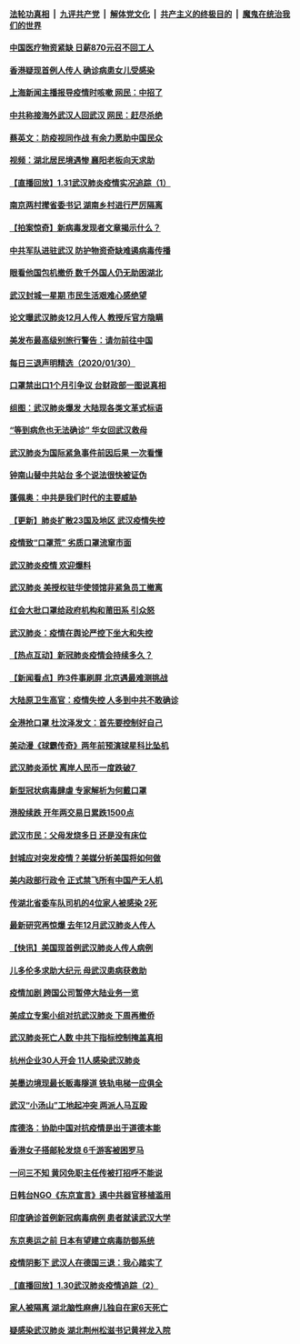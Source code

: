 ####  [法轮功真相](../../../../basic/blob/master/README.md?t=01311752) &nbsp;|&nbsp; [九评共产党](../../../../9ping.md/blob/master/README.md?t=01311752) &nbsp;|&nbsp; [解体党文化](../../../../jtdwh.md/blob/master/README.md?t=01311752)  &nbsp;|&nbsp; [共产主义的终极目的](../../../../gczydzjmd.md/blob/master/README.md?t=01311752) &nbsp;|&nbsp; [魔鬼在统治我们的世界](../../../../mgztzwmdsj.md/blob/master/README.md?t=01311752) 

#### [中国医疗物资紧缺 日薪870元召不回工人](../pages/nsc413/n11834707.md?t=01311752) 

#### [香港疑现首例人传人 确诊病患女儿受感染](../pages/nsc413/n11834474.md?t=01311752) 

#### [上海新闻主播报导疫情时咳嗽 网民：中招了](../pages/nsc413/n11834509.md?t=01311752) 


#### [中共称接海外武汉人回武汉 网民：赶尽杀绝](../pages/nsc413/n11834368.md?t=01311752) 

#### [蔡英文：防疫视同作战 有余力愿助中国民众](../pages/nsc413/n11834381.md?t=01311752) 

#### [视频：湖北居民境遇惨 襄阳老板向天求助](../pages/nsc413/n11834334.md?t=01311752) 

#### [【直播回放】1.31武汉肺炎疫情实况追踪（1）](../pages/nsc413/n11834238.md?t=01311752) 

#### [南京两村撵省委书记 湖南乡村进行严厉隔离](../pages/nsc413/n11834129.md?t=01311752) 

#### [【拍案惊奇】新病毒发现者文章揭示什么？](../pages/nsc413/n11833872.md?t=01311752) 

#### [中共军队进驻武汉 防护物资奇缺难遏病毒传播](../pages/nsc413/n11833916.md?t=01311752) 

#### [眼看他国包机撤侨 数千外国人仍无助困湖北](../pages/nsc413/n11834010.md?t=01311752) 

#### [武汉封城一星期 市民生活艰难心感绝望](../pages/nsc413/n11833525.md?t=01311752) 

#### [论文曝武汉肺炎12月人传人 教授斥官方隐瞒](../pages/nsc413/n11833918.md?t=01311752) 

#### [美发布最高级别旅行警告：请勿前往中国](../pages/nsc413/n11834038.md?t=01311752) 

#### [每日三退声明精选（2020/01/30）](../pages/nsc413/n11834117.md?t=01311752) 

#### [口罩禁出口1个月引争议 台财政部一图说真相](../pages/nsc413/n11833921.md?t=01311752) 

#### [组图：武汉肺炎爆发 大陆现各类文革式标语](../pages/nsc413/n11833949.md?t=01311752) 

#### [“等到病危也无法确诊” 华女回武汉救母](../pages/nsc413/n11833719.md?t=01311752) 

#### [武汉肺炎为国际紧急事件前因后果 一次看懂](../pages/nsc413/n11833893.md?t=01311752) 

#### [钟南山替中共站台 多个说法很快被证伪](../pages/nsc413/n11833028.md?t=01311752) 

#### [蓬佩奥：中共是我们时代的主要威胁](../pages/nsc413/n11833434.md?t=01311752) 

#### [【更新】肺炎扩散23国及地区 武汉疫情失控](../pages/nsc413/n11801312.md?t=01311752) 

#### [疫情致“口罩荒” 劣质口罩流窜市面](../pages/nsc413/n11833581.md?t=01311752) 

#### [武汉肺炎疫情 欢迎爆料](../pages/nsc413/n11830757.md?t=01311752) 

#### [武汉肺炎 美授权驻华使领馆非紧急员工撤离](../pages/nsc413/n11833604.md?t=01311752) 

#### [红会大批口罩给政府机构和莆田系 引众怒](../pages/nsc413/n11833601.md?t=01311752) 

#### [武汉肺炎：疫情在舆论严控下坐大和失控](../pages/nsc413/n11832581.md?t=01311752) 

#### [【热点互动】新冠肺炎疫情会持续多久？](../pages/nsc413/n11833438.md?t=01311752) 

#### [【新闻看点】昨3件事刷屏 北京遇最难测挑战](../pages/nsc413/n11833280.md?t=01311752) 

#### [大陆原卫生高官：疫情失控 人多到中共不敢确诊](../pages/nsc413/n11833344.md?t=01311752) 

#### [全港抢口罩 杜汶泽发文：首先要控制好自己](../pages/nsc413/n11830716.md?t=01311752) 

#### [美动漫《球霸传奇》两年前预演球星科比坠机](../pages/nsc413/n11833176.md?t=01311752) 

#### [武汉肺炎添忧 离岸人民币一度跌破7 ](../pages/nsc413/n11833469.md?t=01311752) 

#### [新型冠状病毒肆虐 专家解析为何戴口罩](../pages/nsc413/n11833332.md?t=01311752) 

#### [港股续跌  开年两交易日累跌1500点](../pages/nsc413/n11833301.md?t=01311752) 

#### [武汉市民：父母发烧多日 还是没有床位](../pages/nsc413/n11833319.md?t=01311752) 

#### [封城应对突发疫情？美媒分析美国将如何做](../pages/nsc413/n11831560.md?t=01311752) 

#### [美内政部行政令 正式禁飞所有中国产无人机](../pages/nsc413/n11833169.md?t=01311752) 

#### [传湖北省委车队司机的4位家人被感染 2死](../pages/nsc413/n11833206.md?t=01311752) 

#### [最新研究再惊爆 去年12月武汉肺炎人传人](../pages/nsc413/n11833173.md?t=01311752) 

#### [【快讯】美国现首例武汉肺炎人传人病例](../pages/nsc413/n11833284.md?t=01311752) 

#### [儿多伦多求助大纪元 母武汉患病获救助](../pages/nsc413/n11833203.md?t=01311752) 

#### [疫情加剧 跨国公司暂停大陆业务一览](../pages/nsc413/n11833122.md?t=01311752) 

#### [美成立专案小组对抗武汉肺炎 下周再撤侨](../pages/nsc413/n11832839.md?t=01311752) 

#### [武汉肺炎死亡人数 中共下指标控制掩盖真相](../pages/nsc413/n11830389.md?t=01311752) 

#### [杭州企业30人开会 11人感染武汉肺炎](../pages/nsc413/n11832914.md?t=01311752) 

#### [美墨边境现最长贩毒隧道 铁轨电梯一应俱全](../pages/nsc413/n11832928.md?t=01311752) 

#### [武汉“小汤山”工地起冲突 两派人马互殴](../pages/nsc413/n11832940.md?t=01311752) 

#### [库德洛：协助中国对抗疫情是出于道德本能](../pages/nsc413/n11832927.md?t=01311752) 

#### [香港女子搭邮轮发烧 6千游客被困罗马](../pages/nsc413/n11832833.md?t=01311752) 

#### [一问三不知 黄冈免职主任传被打招呼不能说](../pages/nsc413/n11832791.md?t=01311752) 

#### [日韩台NGO《东京宣言》遏中共器官移植滥用](../pages/nsc413/n11829943.md?t=01311752) 

#### [印度确诊首例新冠病毒病例 患者就读武汉大学](../pages/nsc413/n11832675.md?t=01311752) 

#### [东京奥运之前 日本有望建立病毒防御系统](../pages/nsc413/n11832561.md?t=01311752) 

#### [疫情阴影下 武汉人在德国三退：我心踏实了](../pages/nsc413/n11825711.md?t=01311752) 


#### [【直播回放】1.30武汉肺炎疫情追踪（2）](../pages/nsc413/n11832492.md?t=01311752) 

#### [家人被隔离 湖北脑性麻痹儿独自在家6天死亡](../pages/nsc413/n11832330.md?t=01311752) 

#### [疑感染武汉肺炎 湖北荆州松滋书记黄祥龙入院](../pages/nsc413/n11832509.md?t=01311752) 

